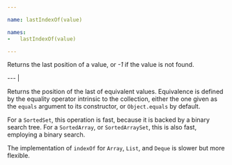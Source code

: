 ```yaml
---

name: lastIndexOf(value)

names:
-   lastIndexOf(value)

---
```


Returns the last position of a value, or *-1* if the value is not found.

--- |

Returns the position of the last of equivalent values.
Equivalence is defined by the equality operator intrinsic to the collection,
either the one given as the `equals` argument to its constructor, or
`Object.equals` by default.

For a `SortedSet`, this operation is fast, because it is backed by a binary
search tree.
For a `SortedArray`, or `SortedArraySet`, this is also fast, employing a binary
search.

The implementation of `indexOf` for `Array`, `List`, and `Deque` is slower
but more flexible.

